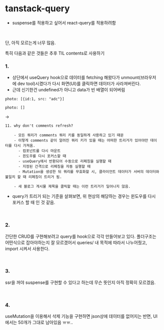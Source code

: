 # tanstack-query

- suspense를 적용하고 싶어서 react-query를 적용하려함

<br>

단, 아직 모르는게 너무 많음.

특히 다음과 같은 것들은 추후 TIL contents로 사용하기

### 1.

- 상단에서 useQuery hook으로 데이터를 fetching 해왔다가 unmount(브라우저에 dev tool)시켰다가 다시 화면(UI)를 클릭하면 데이터가 사라져버린다.
- 근데 신기한건 undefined가 아니고 data가 빈 배열이 되어버림

```TSX
photo: [{id:1, src: "adc"}]

photo: []
```

→

```
11. why don't comments refresh?

    - 모든 쿼리가 comments 쿼리 키를 동일하게 사용하고 있기 때문
    - 이렇게 comments 같이 알려진 쿼리 키가 있을 때는 어떠한 트리거가 있어야만 데이터를 다시 가져옴.
      - 컴포넌트를 다시 마운트
      - 윈도우를 다시 포커스할 때
      - useQuery에서 반환되어 수동으로 리페칭을 실행할 때
      - 지정된 간격으로 리페칭을 자동 실행할 때
      - Mutation을 생성한 뒤 쿼리를 무효화할 시, 클라이언트 데이터가 서버의 데이터와 불일치 할 때 리페칭이 트리거 됨.

    - 새 블로그 게시물 제목을 클릭할 때는 이런 트리거가 일어나지 않음.
```

- query가 트리거 되는 기준을 살펴보면, 위 현상의 해당하는 경우는 윈도우를 다시 포커스 할 때 인 것 같음.

<br>

### 2.

간단한 CRUD를 구현해보려고 query를 hook으로 각각 만들어보고 있다.
폴더구조는 어떤식으로 잡아야하는지 잘 모르겠어서 queries/ 내 목적에 따라서 나누어줬고, import 시켜서 사용한다.

<br>

### 3.

ssr을 꺼야 suspense를 구현할 수 있다고 하는데 무슨 뜻인지 아직 정확히 모르겠음.

<br>

### 4.

useMutation을 이용해서 삭제 기능을 구현하면 json상에 데이터를 없어지는 반면, UI에서는 50개가 그대로 남아있음 ㅠㅠ..
